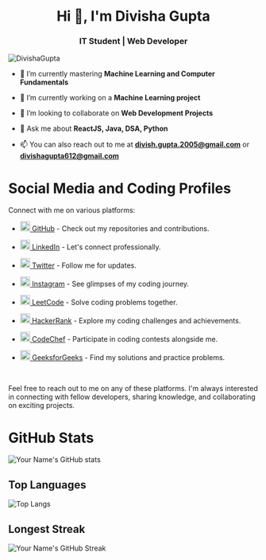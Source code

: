 <h1 align="center">Hi 👋, I'm Divisha Gupta</h1>
<h3 align="center">IT Student | Web Developer</h3>

<p align="left"> <img src="https://komarev.com/ghpvc/?username=divisha6&label=Profile%20views&color=0e75b6&style=flat-square&label=PROFILE+VIEWS" alt="DivishaGupta" /> </p>

- 🔭 I’m currently mastering **Machine Learning and Computer Fundamentals**

- 🌱 I’m currently working on a **Machine Learning project**

- 👯 I’m looking to collaborate on **Web Development Projects**

- 💬 Ask me about **ReactJS, Java, DSA, Python**

- 📫 You can also reach out to me at **divish.gupta.2005@gmail.com** or **divishagupta612@gmail.com**



<!-- ✉️ Find me on: -->


# Social Media and Coding Profiles

Connect with me on various platforms:


- [<img src="https://github.com/fluidicon.png" width="20" height="20" /> GitHub](https://github.com/divisha6) - Check out my repositories and contributions.
  
- [<img src="https://linkedin.com/favicon.ico" width="20" height="20" /> LinkedIn](https://www.linkedin.com/in/divisha-gupta-929935218/) - Let's connect professionally.
  
- [<img src="https://abs.twimg.com/favicons/twitter.ico" width="20" height="20" /> Twitter](https://twitter.com/divishagupta_6) - Follow me for updates.
  
- [<img src="https://www.instagram.com/favicon.ico" width="20" height="20" /> Instagram](https://www.instagram.com/divisha2005/) - See glimpses of my coding journey.
  
- [<img src="https://leetcode.com/favicon.ico" width="20" height="20" /> LeetCode](https://leetcode.com/divisha2005/) - Solve coding problems together.
  
- [<img src="https://res.cloudinary.com/crunchbase-production/image/upload/lqlkg85sw4sgmp2xvznh" width="20" height="20" /> HackerRank](https://www.hackerrank.com/divisha2020?hr_r=1) - Explore my coding challenges and achievements.
  
- [<img src="https://www.codechef.com/favicon.ico" width="20" height="20" /> CodeChef](https://www.codechef.com/users/divishagupta) - Participate in coding contests alongside me.
  
- [<img src="https://encrypted-tbn0.gstatic.com/images?q=tbn:ANd9GcTdVHUvpMzlUKnxGtZSXcZ1XXZLxfu9hqc8BB77sNTcGjSbiLhLlqRpntUZhk222DQV9UM&usqp=CAU" width="20" height="20" /> GeeksforGeeks](https://auth.geeksforgeeks.org/user/2020divishagupta/?utm_source=geeksforgeeks&utm_medium=my_profile&utm_campaign=auth_user) - Find my solutions and practice problems.
  

<br />

Feel free to reach out to me on any of these platforms. I'm always interested in connecting with fellow developers, sharing knowledge, and collaborating on exciting projects.



 
<!--  <p align="center">
 <a href="https://www.instagram.com/rapturouslydivine/" target="_blank" rel="noopener noreferrer"> <img src="https://upload.wikimedia.org/wikipedia/commons/thumb/e/e7/Instagram_logo_2016.svg/2048px-Instagram_logo_2016.svg.png" alt="Python" height="40" style="vertical-align:top; margin:8px;"> </a>
 <a href="https://www.linkedin.com/in/divisha-gupta-929935218/" target="_blank" rel="noopener noreferrer"> <img src="https://cdn-icons-png.flaticon.com/512/174/174857.png" alt="Python" height="40" style="vertical-align:top; margin:8px"></a>
 <a href="mailto:divish.gupta.2005@gmail.com"> <img src="https://upload.wikimedia.org/wikipedia/commons/thumb/7/7e/Gmail_icon_%282020%29.svg/2560px-Gmail_icon_%282020%29.svg.png" alt="Python" height="40" style="vertical-align:top; margin:8px"></a>
</p> -->


# GitHub Stats

![Your Name's GitHub stats](https://github-readme-stats.vercel.app/api?username=divisha6&show_icons=true&theme=dark)

## Top Languages

![Top Langs](https://github-readme-stats.vercel.app/api/top-langs/?username=divisha6&layout=compact&theme=dark)

## Longest Streak

![Your Name's GitHub Streak](https://github-readme-streak-stats.herokuapp.com/?user=divisha6&theme=dark)




<!-- 🧰 Languages and Tools: -->


<!-- <p align="center">
<img src="https://raw.githubusercontent.com/github/explore/80688e429a7d4ef2fca1e82350fe8e3517d3494d/topics/python/python.png" alt="Python" height="40" style="vertical-align:top; margin:4px">
<img src="https://raw.githubusercontent.com/github/explore/80688e429a7d4ef2fca1e82350fe8e3517d3494d/topics/javascript/javascript.png" alt="Javascript" height="40" style="vertical-align:top; margin:4px">
<img src="https://raw.githubusercontent.com/github/explore/80688e429a7d4ef2fca1e82350fe8e3517d3494d/topics/visual-studio-code/visual-studio-code.png" alt="VS Code" height="40" style="vertical-align:top; margin:4px">
</p> -->
